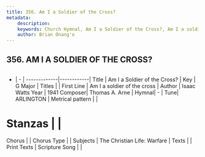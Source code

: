 ```yaml
---
title: 356. Am I a Soldier of the Cross?
metadata:
    description: 
    keywords: Church Hymnal, Am I a Soldier of the Cross?, Am I a soldier of the cross, 
    author: Brian Onang'o
---
```



## 356. AM I A SOLDIER OF THE CROSS?

```txt

```

- |   -  |
-------------|------------|
Title | Am I a Soldier of the Cross? |
Key | G Major |
Titles |  |
First Line | Am I a soldier of the cross |
Author | Isaac Watts
Year | 1941
Composer| Thomas A. Arne |
Hymnal|  - |
Tune| ARLINGTON |
Metrical pattern | |
# Stanzas |  |
Chorus |  |
Chorus Type |  |
Subjects | The Christian Life: Warfare |
Texts |  |
Print Texts | 
Scripture Song |  |
  
